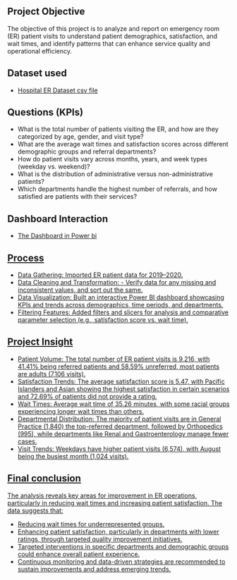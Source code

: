 ## Project Objective
The objective of this project is to analyze and report on emergency room (ER) patient visits
to understand patient demographics, satisfaction, and wait times, and identify patterns that can enhance service quality and operational efficiency.
## Dataset used
- <a href=  "https://github.com/Dina-Hani/test-2/blob/main/Patients%20ER%20Visits%20Dashboard%20Using%20Power%20Bi/Hospital%20ER.csv "    > Hospital ER Dataset csv file </a>
## Questions (KPIs)
- What is the total number of patients visiting the ER, and how are they categorized by age, gender, and visit type?
- What are the average wait times and satisfaction scores across different demographic groups and referral departments?
- How do patient visits vary across months, years, and week types (weekday vs. weekend)?
- What is the distribution of administrative versus non-administrative patients?
- Which departments handle the highest number of referrals, and how satisfied are patients with their services?
##  Dashboard Interaction
- <a href= "https://github.com/Dina-Hani/test-2/blob/main/Patients%20ER%20Visits%20Dashboard%20Using%20Power%20Bi/ER%20patients%20Report.pbix " > The Dashboard in Power bi
## Process
- Data Gathering: Imported ER patient data for 2019–2020.
- Data Cleaning and Transformation: - Verify data for any missing and inconsistent values, and sort out the same.
- Data Visualization: Built an interactive Power BI dashboard showcasing KPIs and trends across demographics, time periods, and departments.
- Filtering Features: Added filters and slicers for analysis and comparative parameter selection (e.g., satisfaction score vs. wait time).
## Project Insight
- Patient Volume: The total number of ER patient visits is 9,216, with 41.41% being referred patients and 58.59% unreferred, most patients are adults (7,106 visits).
- Satisfaction Trends: The average satisfaction score is 5.47, with Pacific Islanders and Asian  showing the highest satisfaction in certain scenarios and 72.69% of patients did not provide a rating.
- Wait Times: Average wait time of 35.26 minutes, with some racial groups experiencing longer wait times than others. 
- Departmental Distribution: The majority of patient visits are in General Practice (1,840) the top-referred department, followed by Orthopedics (995), while departments like Renal and Gastroenterology manage fewer cases.
- Visit Trends: Weekdays have higher patient visits (6,574), with August being the busiest month (1,024 visits).
## Final conclusion
The analysis reveals key areas for improvement in ER operations, particularly in reducing wait times and increasing patient satisfaction. 
The data suggests that:
- Reducing wait times for underrepresented groups.
- Enhancing patient satisfaction, particularly in departments with lower ratings, through targeted quality improvement initiatives.
- Targeted interventions in specific departments and demographic groups could enhance overall patient experience.
- Continuous monitoring and data-driven strategies are recommended to sustain improvements and address emerging trends.

